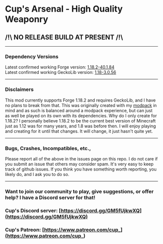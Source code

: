 # Cup's Arsenal - High Quality Weaponry

## /!\ NO RELEASE BUILD AT PRESENT /!\

***
### Dependency Versions
Latest confirmed working Forge version: [1.18.2-40.1.84](https://files.minecraftforge.net/net/minecraftforge/forge/index_1.18.2.html)<br>
Latest confirmed working GeckoLib version: [1.18-3.0.56](https://www.curseforge.com/minecraft/mc-mods/geckolib/files/4096656)
***
### Disclaimers
This mod currently supports Forge 1.18.2 and requires GeckoLib, and I have no plans to break from that. This was originally created with my [modpack](https://www.curseforge.com/minecraft/modpacks/cups-ultimate-pack) in mind and as such is balanced around a modpack experience, but can just as well be played on its own with its dependencies. Why do I only create for 1.18.2? I personally believe 1.18.2 to be the current best version of Minecraft just as 1.12 was for many years, and 1.8 was before then. I will enjoy playing and creating for it until that changes. It will change, it just hasn't quite yet.
***
### Bugs, Crashes, Incompatibles, etc.,
Please report all of the above in the issues page on this repo. I do not care if you submit an issue that others may consider spam. It's very easy to keep track of github issues. If you think you have something worth reporting, you likely do, and I ask you to do so.
***
### Want to join our community to play, give suggestions, or offer help? I have a Discord server for that!
### Cup's Discord server: [https://discord.gg/GM5fUjkwXQ](https://discord.gg/GM5fUjkwXQ)
### Cup's Patreon: [https://www.patreon.com/cup_](https://www.patreon.com/cup_)